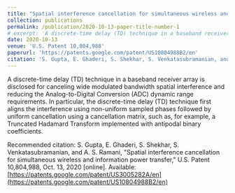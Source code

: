 ```yaml
---
title: "Spatial interference cancellation for simultaneous wireless and information power transfer"
collection: publications
permalink: /publication/2020-10-13-paper-title-number-1
# excerpt: 'A discrete-time delay (TD) technique in a baseband receiver array is disclosed for canceling wide modulated bandwidth spatial interference and reducing the Analog-to-Digital Conversion (ADC) dynamic range requirements. In particular, the discrete-time delay (TD) technique first aligns the interference using non-uniform sampled phases followed by uniform cancellation using a cancellation matrix, such as, for example, a Truncated Hadamard Transform implemented with antipodal binary coefficients.'
date: 2020-10-13
venue: 'U.S. Patent 10,804,988'
paperurl: 'https://patents.google.com/patent/US10804988B2/en'
citation: 'S. Gupta, E. Ghaderi, S. Shekhar, S. Venkatasubramanian, and A. S. Ramani. (2020). &quot;Spatial interference cancellation for simultaneous wireless and information power transfer.&quot; <i>U.S. Patent 10,804,988</i>. 1(1).'
---
```

A discrete-time delay (TD) technique in a baseband receiver array is disclosed for canceling wide modulated bandwidth spatial interference and reducing the Analog-to-Digital Conversion (ADC) dynamic range requirements. In particular, the discrete-time delay (TD) technique first aligns the interference using non-uniform sampled phases followed by uniform cancellation using a cancellation matrix, such as, for example, a Truncated Hadamard Transform implemented with antipodal binary coefficients.

Recommended citation: S. Gupta, E. Ghaderi, S. Shekhar, S. Venkatasubramanian, and A. S. Ramani, "Spatial interference cancellation for simultaneous wireless and information power transfer," U.S. Patent 10,804,988, Oct. 13, 2020 [online]. Available: [https://patents.google.com/patent/US3005282A/en](https://patents.google.com/patent/US10804988B2/en)
